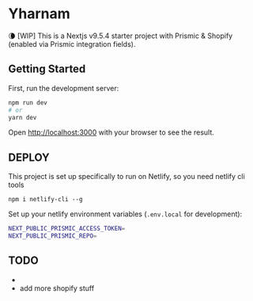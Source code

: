 # Yharnam

🌘 [WIP] This is a Nextjs v9.5.4 starter project with Prismic & Shopify (enabled via Prismic integration fields). 

## Getting Started

First, run the development server:

```bash
npm run dev
# or
yarn dev
```

Open [http://localhost:3000](http://localhost:3000) with your browser to see the result.

## DEPLOY

This project is set up specifically to run on Netlify, so you need netlify cli tools

`npm i netlify-cli --g`

Set up your netlify environment variables (`.env.local` for development):
```bash
NEXT_PUBLIC_PRISMIC_ACCESS_TOKEN=
NEXT_PUBLIC_PRISMIC_REPO=
```

## TODO
- 
- add more shopify stuff
